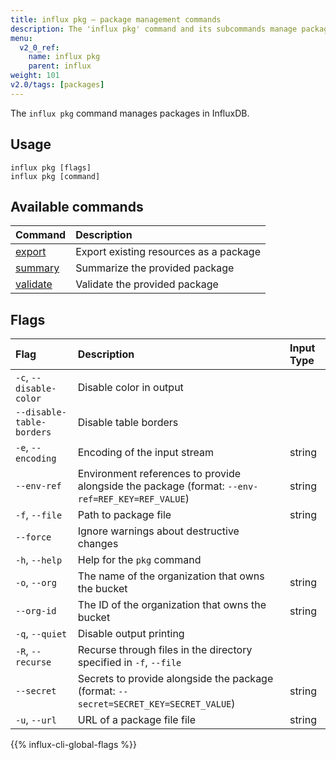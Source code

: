 ```yaml
---
title: influx pkg – package management commands
description: The 'influx pkg' command and its subcommands manage packages in InfluxDB.
menu:
  v2_0_ref:
    name: influx pkg
    parent: influx
weight: 101
v2.0/tags: [packages]
---
```


The `influx pkg` command manages packages in InfluxDB.

## Usage
```
influx pkg [flags]
influx pkg [command]
```

## Available commands
| Command                                              | Description                                                       |
|:-------                                              |:-----------                                                       |
| [export](/v2.0/reference/cli/influx/pkg/export/)     | Export existing resources as a package                            |
| [summary](/v2.0/reference/cli/influx/pkg/summary/)   | Summarize the provided package                                    |
| [validate](/v2.0/reference/cli/influx/pkg/validate/) | Validate the provided package                                     |

## Flags

| Flag                      | Description                                                                                     | Input Type |
|:----                      |:-----------------------------                                                                   |:---------- |
| `-c`, `--disable-color`   | Disable color in output                                                                         |            |
| `--disable-table-borders` | Disable table borders                                                                           |            |
| `-e`, `--encoding`        | Encoding of the input stream                                                                    | string     |
| `--env-ref`               | Environment references to provide alongside the package (format: `--env-ref=REF_KEY=REF_VALUE`) | string     |
| `-f`, `--file`            | Path to package file                                                                            | string     |
| `--force`                 | Ignore warnings about destructive changes                                                       |            |
| `-h`, `--help`            | Help for the `pkg` command                                                                      |            |
| `-o`, `--org`             | The name of the organization that owns the bucket                                               | string     |
| `--org-id`                | The ID of the organization that owns the bucket                                                 | string     |
| `-q`, `--quiet`           | Disable output printing                                                                         |            |
| `-R`, `--recurse`         | Recurse through files in the directory specified in `-f`, `--file`                              |            |
| `--secret`                | Secrets to provide alongside the package (format: `--secret=SECRET_KEY=SECRET_VALUE`)           | string     |
| `-u`, `--url`             | URL of a package file file                                                                           | string     |

{{% influx-cli-global-flags %}}
